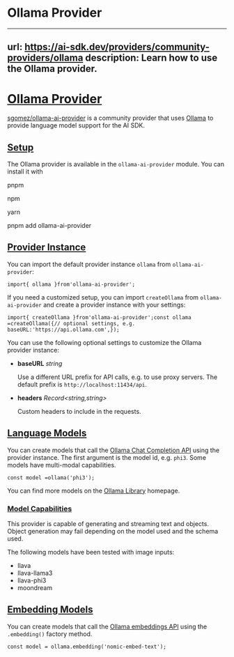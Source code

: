 # Ollama Provider


---
url: https://ai-sdk.dev/providers/community-providers/ollama
description: Learn how to use the Ollama provider.
---


# [Ollama Provider](#ollama-provider)


[sgomez/ollama-ai-provider](https://github.com/sgomez/ollama-ai-provider) is a community provider that uses [Ollama](https://ollama.com/) to provide language model support for the AI SDK.


## [Setup](#setup)


The Ollama provider is available in the `ollama-ai-provider` module. You can install it with

pnpm

npm

yarn

pnpm add ollama-ai-provider


## [Provider Instance](#provider-instance)


You can import the default provider instance `ollama` from `ollama-ai-provider`:

```
import{ ollama }from'ollama-ai-provider';
```

If you need a customized setup, you can import `createOllama` from `ollama-ai-provider` and create a provider instance with your settings:

```
import{ createOllama }from'ollama-ai-provider';const ollama =createOllama({// optional settings, e.g.  baseURL:'https://api.ollama.com',});
```

You can use the following optional settings to customize the Ollama provider instance:

-   **baseURL** *string*

    Use a different URL prefix for API calls, e.g. to use proxy servers. The default prefix is `http://localhost:11434/api`.

-   **headers** *Record<string,string>*

    Custom headers to include in the requests.



## [Language Models](#language-models)


You can create models that call the [Ollama Chat Completion API](https://github.com/ollama/ollama/blob/main/docs/api.md#generate-a-chat-completion) using the provider instance. The first argument is the model id, e.g. `phi3`. Some models have multi-modal capabilities.

```
const model =ollama('phi3');
```

You can find more models on the [Ollama Library](https://ollama.com/library) homepage.


### [Model Capabilities](#model-capabilities)


This provider is capable of generating and streaming text and objects. Object generation may fail depending on the model used and the schema used.

The following models have been tested with image inputs:

-   llava
-   llava-llama3
-   llava-phi3
-   moondream


## [Embedding Models](#embedding-models)


You can create models that call the [Ollama embeddings API](https://github.com/ollama/ollama/blob/main/docs/api.md#generate-embeddings) using the `.embedding()` factory method.

```
const model = ollama.embedding('nomic-embed-text');
```
